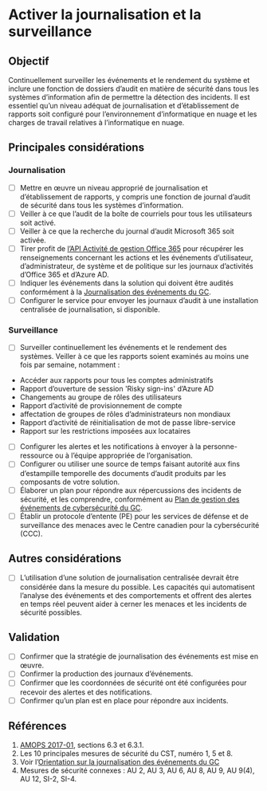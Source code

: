 # Activer la journalisation et la surveillance

## Objectif

Continuellement surveiller les événements et le rendement du système et inclure une fonction de dossiers d’audit en matière de sécurité dans tous les systèmes d’information afin de permettre la détection des incidents. Il est essentiel qu’un niveau adéquat de journalisation et d’établissement de rapports soit configuré pour l’environnement d’informatique en nuage et les charges de travail relatives à l’informatique en nuage.

## Principales considérations

### Journalisation

* [ ] Mettre en œuvre un niveau approprié de journalisation et d’établissement de rapports, y compris une fonction de journal d’audit de sécurité dans tous les systèmes d’information.
* [ ] Veiller à ce que l’audit de la boîte de courriels pour tous les utilisateurs soit activé.
* [ ] Veiller à ce que la recherche du journal d’audit Microsoft 365 soit activée.
* [ ] Tirer profit de [l’API Activité de gestion Office 365](https://docs.microsoft.com/fr-ca/office/office-365-management-api/office-365-management-activity-api-reference) pour récupérer les renseignements concernant les actions et les événements d’utilisateur, d’administrateur, de système et de politique sur les journaux d’activités d’Office 365 et d’Azure AD. 
* [ ] Indiquer les événements dans la solution qui doivent être audités conformément à la [Journalisation des événements du GC](https://www.gcpedia.gc.ca/gcwiki/images/e/e3/GC_Event_Logging_Strategy.pdf).
* [ ] Configurer le service pour envoyer les journaux d’audit à une installation centralisée de journalisation, si disponible.

### Surveillance

* [ ] Surveiller continuellement les événements et le rendement des systèmes. Veiller à ce que les rapports soient examinés au moins une fois par semaine, notamment :

- Accéder aux rapports pour tous les comptes administratifs
- Rapport d’ouverture de session 'Risky sign-ins' d’Azure AD
- Changements au groupe de rôles des utilisateurs
- Rapport d’activité de provisionnement de compte
- affectation de groupes de rôles d’administrateurs non mondiaux
- Rapport d’activité de réinitialisation de mot de passe libre-service
- Rapport sur les restrictions imposées aux locataires

* [ ] Configurer les alertes et les notifications à envoyer à la personne-ressource ou à l’équipe appropriée de l’organisation.
* [ ] Configurer ou utiliser une source de temps faisant autorité aux fins d’estampille temporelle des documents d’audit produits par les composants de votre solution.
* [ ] Élaborer un plan pour répondre aux répercussions des incidents de sécurité, et les comprendre, conformément au [Plan de gestion des événements de cybersécurité du GC](https://www.canada.ca/fr/secretariat-conseil-tresor/services/acces-information-protection-reseignements-personnels/gestion-securite-identite/plan-gestion-evenements-cybersecurite-gouvernement-canada.html).
* [ ] Établir un protocole d’entente (PE) pour les services de défense et de surveillance des menaces avec le Centre canadien pour la cybersécurité (CCC).

## Autres considérations

* [ ] L’utilisation d’une solution de journalisation centralisée devrait être considérée dans la mesure du possible. Les capacités qui automatisent l’analyse des événements et des comportements et offrent des alertes en temps réel peuvent aider à cerner les menaces et les incidents de sécurité possibles.

## Validation

* [ ] Confirmer que la stratégie de journalisation des événements est mise en œuvre.
* [ ] Confirmer la production des journaux d’événements.
* [ ] Confirmer que les coordonnées de sécurité ont été configurées pour recevoir des alertes et des notifications.
* [ ] Confirmer qu’un plan est en place pour répondre aux incidents.

## Références

1. [AMOPS 2017-01](https://www.canada.ca/en/treasury-board-secretariat/services/access-information-privacy/security-identity-management/direction-secure-use-commercial-cloud-services-spin.html), sections 6.3 et 6.3.1.
2. Les 10 principales mesures de sécurité du CST, numéro 1, 5 et 8.
3. Voir l’[Orientation sur la journalisation des événements du GC](https://www.gcpedia.gc.ca/gcwiki/images/e/e3/GC_Event_Logging_Strategy.pdf) 
4. Mesures de sécurité connexes : AU 2, AU 3, AU 6, AU 8, AU 9, AU 9(4), AU 12, SI-2, SI-4.
